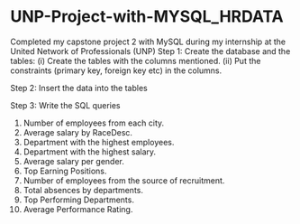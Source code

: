 # UNP-Project-with-MYSQL_HRDATA

Completed my capstone project 2 with MySQL during my internship at the United Network of Professionals (UNP)
 Step 1:  Create the database and the tables:
 (i) Create the tables with the columns mentioned.
(ii) Put the constraints (primary key, foreign key etc) in the columns.

Step 2:  Insert the data into the tables

Step 3: Write the SQL queries
1. Number of employees from each city.
2. Average salary by RaceDesc.
3. Department with the highest employees.
4. Department with the highest salary.
5. Average salary per gender.
6. Top Earning Positions.
7. Number of employees from the source of recruitment.
8. Total absences by departments.
9. Top Performing Departments.
10. Average Performance Rating.



